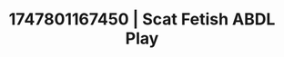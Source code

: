 ---
categories:
- Cinematic erotica
- Inclusive desire
- Digital erotica realm
- Slow undress
- Cumshot compilation
image: /assets/images/1747801167450.jpg
layout: post
seo:
  description: Featured content with sensual ABDL Play, Scat Fetish. HD images available.
  keywords: ABDL Play, Scat Fetish
  og_image: /assets/images/1747801167450.jpg
  schema_type: VisualArtwork
tags:
- ABDL Play
- Scat Fetish
- '#1747801167450'
title: 1747801167450 | Scat Fetish ABDL Play
---